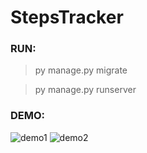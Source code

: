 # StepsTracker

### RUN:
> py manage.py migrate

> py manage.py runserver


### DEMO:
![demo1](https://user-images.githubusercontent.com/56399221/153754906-a9e90430-d76f-4315-adf3-9eef133d50f4.png)
![demo2](https://user-images.githubusercontent.com/56399221/153754787-d01c03f2-0429-4d4a-be7e-f817bb12fde0.png)

